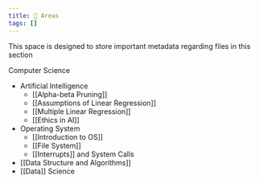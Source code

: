 ```yaml
---
title: 🔭 Areas
tags: []
---
```

This space is designed to store important metadata regarding files in this section

Computer Science
- Artificial Intelligence
	- [[Alpha-beta Pruning]]
	- [[Assumptions of Linear Regression]]
	- [[Multiple Linear Regression]]
	- [[Ethics in AI]]
- Operating System
	- [[Introduction to OS]]
	- [[File System]]
	- [[Interrupts]] and System Calls
- [[Data Structure and Algorithms]]
- [[Data]] Science


